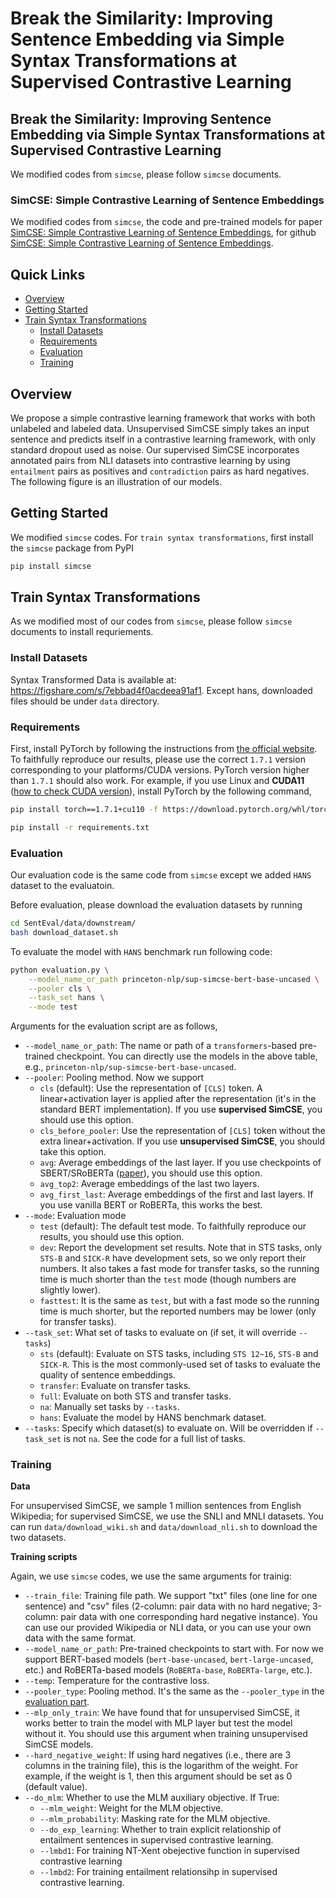 # Break the Similarity: Improving Sentence Embedding via Simple Syntax Transformations at Supervised Contrastive Learning

## Break the Similarity: Improving Sentence Embedding via Simple Syntax Transformations at Supervised Contrastive Learning
We modified codes from `simcse`, please follow `simcse` documents.

### SimCSE: Simple Contrastive Learning of Sentence Embeddings
We modified codes from `simcse`, the code and pre-trained models for paper [SimCSE: Simple Contrastive Learning of Sentence Embeddings](https://arxiv.org/abs/2104.08821), for github [SimCSE: Simple Contrastive Learning of Sentence Embeddings](https://github.com/princeton-nlp/SimCSE).


## Quick Links

  - [Overview](#overview)
  - [Getting Started](#getting-started)
  - [Train Syntax Transformations](#train-syntax-transformations)
    - [Install Datasets](#install-datasets)
    - [Requirements](#requirements)
    - [Evaluation](#evaluation)
    - [Training](#training)

## Overview

We propose a simple contrastive learning framework that works with both unlabeled and labeled data. Unsupervised SimCSE simply takes an input sentence and predicts itself in a contrastive learning framework, with only standard dropout used as noise. Our supervised SimCSE incorporates annotated pairs from NLI datasets into contrastive learning by using `entailment` pairs as positives and `contradiction` pairs as hard negatives. The following figure is an illustration of our models.

## Getting Started

We modified `simcse` codes. For `train syntax transformations`, first install the `simcse` package from PyPI
```bash
pip install simcse
```

## Train Syntax Transformations

As we modified most of our codes from `simcse`, please follow `simcse` documents to install requriements.

### Install Datasets
Syntax Transformed Data is available at: https://figshare.com/s/7ebbad4f0acdeea91af1. Except hans, downloaded files should be under `data` directory.

### Requirements

First, install PyTorch by following the instructions from [the official website](https://pytorch.org). To faithfully reproduce our results, please use the correct `1.7.1` version corresponding to your platforms/CUDA versions. PyTorch version higher than `1.7.1` should also work. For example, if you use Linux and **CUDA11** ([how to check CUDA version](https://varhowto.com/check-cuda-version/)), install PyTorch by the following command,

```bash
pip install torch==1.7.1+cu110 -f https://download.pytorch.org/whl/torch_stable.html
```

```bash
pip install -r requirements.txt
```

### Evaluation
Our evaluation code is the same code from `simcse` except we added `HANS` dataset to the evaluatoin.

Before evaluation, please download the evaluation datasets by running
```bash
cd SentEval/data/downstream/
bash download_dataset.sh
```

To evaluate the model with `HANS` benchmark run following code:
```bash
python evaluation.py \
    --model_name_or_path princeton-nlp/sup-simcse-bert-base-uncased \
    --pooler cls \
    --task_set hans \
    --mode test
```

Arguments for the evaluation script are as follows,

* `--model_name_or_path`: The name or path of a `transformers`-based pre-trained checkpoint. You can directly use the models in the above table, e.g., `princeton-nlp/sup-simcse-bert-base-uncased`.
* `--pooler`: Pooling method. Now we support
    * `cls` (default): Use the representation of `[CLS]` token. A linear+activation layer is applied after the representation (it's in the standard BERT implementation). If you use **supervised SimCSE**, you should use this option.
    * `cls_before_pooler`: Use the representation of `[CLS]` token without the extra linear+activation. If you use **unsupervised SimCSE**, you should take this option.
    * `avg`: Average embeddings of the last layer. If you use checkpoints of SBERT/SRoBERTa ([paper](https://arxiv.org/abs/1908.10084)), you should use this option.
    * `avg_top2`: Average embeddings of the last two layers.
    * `avg_first_last`: Average embeddings of the first and last layers. If you use vanilla BERT or RoBERTa, this works the best.
* `--mode`: Evaluation mode
    * `test` (default): The default test mode. To faithfully reproduce our results, you should use this option.
    * `dev`: Report the development set results. Note that in STS tasks, only `STS-B` and `SICK-R` have development sets, so we only report their numbers. It also takes a fast mode for transfer tasks, so the running time is much shorter than the `test` mode (though numbers are slightly lower).
    * `fasttest`: It is the same as `test`, but with a fast mode so the running time is much shorter, but the reported numbers may be lower (only for transfer tasks).
* `--task_set`: What set of tasks to evaluate on (if set, it will override `--tasks`)
    * `sts` (default): Evaluate on STS tasks, including `STS 12~16`, `STS-B` and `SICK-R`. This is the most commonly-used set of tasks to evaluate the quality of sentence embeddings.
    * `transfer`: Evaluate on transfer tasks.
    * `full`: Evaluate on both STS and transfer tasks.
    * `na`: Manually set tasks by `--tasks`.
    * `hans`: Evaluate the model by HANS benchmark dataset.
* `--tasks`: Specify which dataset(s) to evaluate on. Will be overridden if `--task_set` is not `na`. See the code for a full list of tasks.

### Training

**Data**

For unsupervised SimCSE, we sample 1 million sentences from English Wikipedia; for supervised SimCSE, we use the SNLI and MNLI datasets. You can run `data/download_wiki.sh` and `data/download_nli.sh` to download the two datasets.

**Training scripts**

Again, we use `simcse` codes, we use the same arguments for trainig:
* `--train_file`: Training file path. We support "txt" files (one line for one sentence) and "csv" files (2-column: pair data with no hard negative; 3-column: pair data with one corresponding hard negative instance). You can use our provided Wikipedia or NLI data, or you can use your own data with the same format.
* `--model_name_or_path`: Pre-trained checkpoints to start with. For now we support BERT-based models (`bert-base-uncased`, `bert-large-uncased`, etc.) and RoBERTa-based models (`RoBERTa-base`, `RoBERTa-large`, etc.).
* `--temp`: Temperature for the contrastive loss.
* `--pooler_type`: Pooling method. It's the same as the `--pooler_type` in the [evaluation part](#evaluation).
* `--mlp_only_train`: We have found that for unsupervised SimCSE, it works better to train the model with MLP layer but test the model without it. You should use this argument when training unsupervised SimCSE models.
* `--hard_negative_weight`: If using hard negatives (i.e., there are 3 columns in the training file), this is the logarithm of the weight. For example, if the weight is 1, then this argument should be set as 0 (default value).
* `--do_mlm`: Whether to use the MLM auxiliary objective. If True:
  * `--mlm_weight`: Weight for the MLM objective.
  * `--mlm_probability`: Masking rate for the MLM objective.
  * `--do_exp_learning`: Whether to train explicit relationship of entailment sentences in supervised contrastive learning.
  * `--lmbd1`: For training NT-Xent obejective function in supervised contrastive learning
  * `--lmbd2`: For training entailment relationsihp in supervised contrastive learning.
